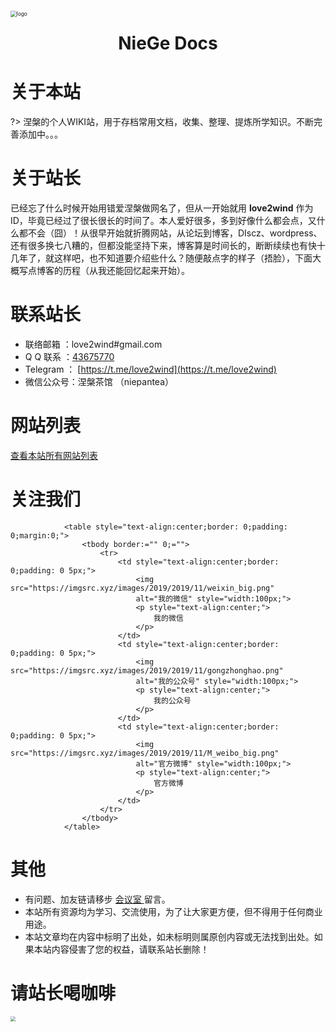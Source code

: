 <div style=""><img src="https://cdn.jsdelivr.net/gh/love2wind/cloudimg/img/d69b0c261182a4880f5209c5c2fe7362.png" alt="logo" style="zoom:60%;margin:60px auto 20px auto;algin:center;display:block;" /></div>

<h1 style="text-align:center;margin:25px auto;display: block;">NieGe Docs</h1>

# 关于本站

?> 涅槃的个人WIKI站，用于存档常用文档，收集、整理、提炼所学知识。不断完善添加中。。。



# 关于站长

已经忘了什么时候开始用错爱涅槃做网名了，但从一开始就用 **love2wind** 作为ID，毕竟已经过了很长很长的时间了。本人爱好很多，多到好像什么都会点，又什么都不会（囧）！从很早开始就折腾网站，从论坛到博客，DIscz、wordpress、还有很多换七八糟的，但都没能坚持下来，博客算是时间长的，断断续续也有快十几年了，就这样吧，也不知道要介绍些什么？随便敲点字的样子（捂脸），下面大概写点博客的历程（从我还能回忆起来开始）。



# 联系站长

- 联络邮箱 ：love2wind#gmail.com
- Q Q 联系 ：[43675770](https://love2wind.cn/go/aHR0cHM6Ly9ibG9nLmhvc3RzLnJ1bi9nby8_dXJsPWh0dHBzOi8vd3BhLnFxLmNvbS9tc2dyZD92PTMmdWluPTQzNjc1NzcwJnNpdGU9cXEmbWVudT15ZXM)
- Telegram ： [https://t.me/love2wind](https://t.me/love2wind)
- 微信公众号：涅槃茶馆 （niepantea）



# 网站列表

[查看本站所有网站列表](nav/site)

# 关注我们

                <table style="text-align:center;border: 0;padding: 0;margin:0;">
                    <tbody border:="" 0;="">
                        <tr>
                            <td style="text-align:center;border: 0;padding: 0 5px;">
                                <img src="https://imgsrc.xyz/images/2019/2019/11/weixin_big.png"
                                alt="我的微信" style="width:100px;">
                                <p style="text-align:center;">
                                    我的微信
                                </p>
                            </td>
                            <td style="text-align:center;border: 0;padding: 0 5px;">
                                <img src="https://imgsrc.xyz/images/2019/2019/11/gongzhonghao.png"
                                alt="我的公众号" style="width:100px;">
                                <p style="text-align:center;">
                                    我的公众号
                                </p>
                            </td>
                            <td style="text-align:center;border: 0;padding: 0 5px;">
                                <img src="https://imgsrc.xyz/images/2019/2019/11/M_weibo_big.png"
                                alt="官方微博" style="width:100px;">
                                <p style="text-align:center;">
                                    官方微博
                                </p>
                            </td>
                        </tr>
                    </tbody>
                </table>

# 其他

- 有问题、加友链请移步 [会议室 ](https://love2wind.cn/meeting.html)留言。
- 本站所有资源均为学习、交流使用，为了让大家更方便，但不得用于任何商业用途。
- 本站文章均在内容中标明了出处，如未标明则属原创内容或无法找到出处。如果本站内容侵害了您的权益，请联系站长删除！

# 请站长喝咖啡

<img src="https://cdn.jsdelivr.net/gh/love2wind/blogcdn@v3.0/spzac/img/qcode.png" style="zoom:50%;" />
